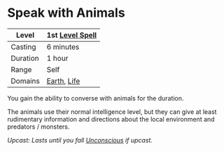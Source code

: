 # Speak with Animals

| Level    | 1st [Level Spell](../../../Spell%20Level.md)                                                                            |
| -------- | ------------------------------------------------------------------------------------ |
| Casting  | 6 minutes                                                                            |
| Duration | 1 hour                                                                               |
| Range    | Self                                                                                 |
| Domains  | [Earth](../../../Spell%20Domains/Earth.md), [Life](../../../Spell%20Domains/Life.md) |

You gain the ability to converse with animals for the duration. 

The animals use their normal intelligence level, but they can give at least rudimentary information and directions about the local environment and predators / monsters.

*Upcast: Lasts until you fall [Unconscious](../../../../Conditions/Unconscious.md) if upcast.*